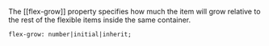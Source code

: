 The [[flex-grow]] property specifies how much the item will grow relative to the rest of the flexible items inside the same container.

`flex-grow: number|initial|inherit;`





